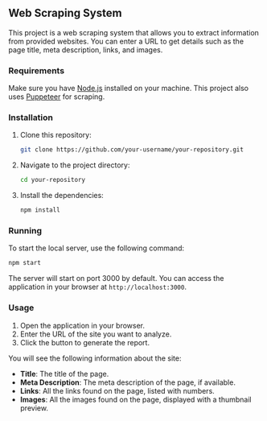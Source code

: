 ## Web Scraping System

This project is a web scraping system that allows you to extract information from provided websites. You can enter a URL to get details such as the page title, meta description, links, and images.

### Requirements

Make sure you have [Node.js](https://nodejs.org/) installed on your machine. This project also uses [Puppeteer](https://pptr.dev/) for scraping.

### Installation

1. Clone this repository:

    ```bash
    git clone https://github.com/your-username/your-repository.git
    ```

2. Navigate to the project directory:

    ```bash
    cd your-repository
    ```

3. Install the dependencies:

    ```bash
    npm install
    ```

### Running

To start the local server, use the following command:

```bash
npm start
```

The server will start on port 3000 by default. You can access the application in your browser at `http://localhost:3000`.

### Usage

1. Open the application in your browser.
2. Enter the URL of the site you want to analyze.
3. Click the button to generate the report.

You will see the following information about the site:

- **Title**: The title of the page.
- **Meta Description**: The meta description of the page, if available.
- **Links**: All the links found on the page, listed with numbers.
- **Images**: All the images found on the page, displayed with a thumbnail preview.